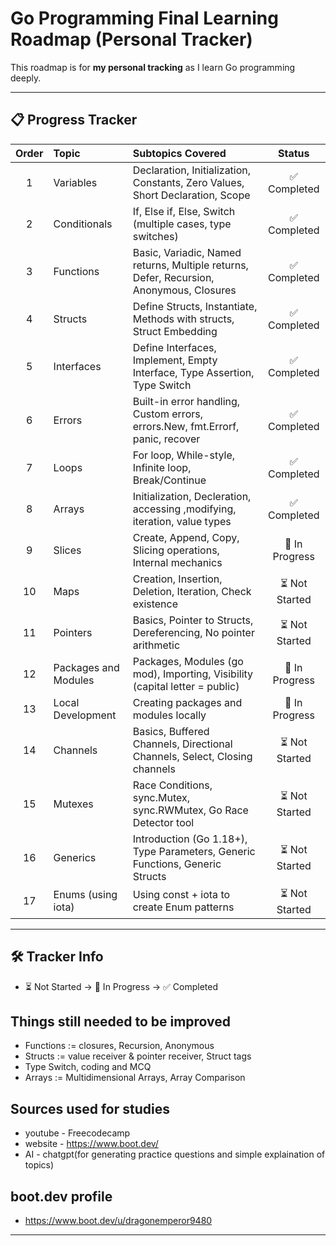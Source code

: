 # Go Programming Final Learning Roadmap (Personal Tracker)

This roadmap is for **my personal tracking** as I learn Go programming deeply.

---

## 📋 Progress Tracker

| Order | Topic                | Subtopics Covered                                                                 | Status   |
|:-----:|:--------------------- |:---------------------------------------------------------------------------------|:--------:|
| 1     | Variables             | Declaration, Initialization, Constants, Zero Values, Short Declaration, Scope   | ✅ Completed |
| 2     | Conditionals          | If, Else if, Else, Switch (multiple cases, type switches)                        | ✅ Completed |
| 3     | Functions             | Basic, Variadic, Named returns, Multiple returns, Defer, Recursion, Anonymous, Closures | ✅ Completed |
| 4     | Structs               | Define Structs, Instantiate, Methods with structs, Struct Embedding             | ✅ Completed |
| 5     | Interfaces            | Define Interfaces, Implement, Empty Interface, Type Assertion, Type Switch      | ✅ Completed |
| 6     | Errors                | Built-in error handling, Custom errors, errors.New, fmt.Errorf, panic, recover   | ✅ Completed |
| 7     | Loops                 | For loop, While-style, Infinite loop, Break/Continue                            | ✅ Completed |
| 8     | Arrays                 | Initialization, Decleration, accessing ,modifying, iteration, value types      | ✅ Completed |
| 9     | Slices                | Create, Append, Copy, Slicing operations, Internal mechanics                    | 🚀 In Progress |
| 10    | Maps                  | Creation, Insertion, Deletion, Iteration, Check existence                       | ⏳ Not Started |
| 11    | Pointers              | Basics, Pointer to Structs, Dereferencing, No pointer arithmetic                | ⏳ Not Started |
| 12    | Packages and Modules  | Packages, Modules (go mod), Importing, Visibility (capital letter = public)     | 🚀 In Progress |
| 13    | Local Development     | Creating packages and modules locally                                           | 🚀 In Progress |
| 14    | Channels              | Basics, Buffered Channels, Directional Channels, Select, Closing channels      | ⏳ Not Started |
| 15    | Mutexes               | Race Conditions, sync.Mutex, sync.RWMutex, Go Race Detector tool                | ⏳ Not Started |
| 16    | Generics              | Introduction (Go 1.18+), Type Parameters, Generic Functions, Generic Structs    | ⏳ Not Started |
| 17    | Enums (using iota)     | Using const + iota to create Enum patterns                                       | ⏳ Not Started |

---

## 🛠 Tracker Info
  - ⏳ Not Started → 🚀 In Progress → ✅ Completed

## Things still needed to be improved
  - Functions := closures, Recursion, Anonymous
  - Structs := value receiver & pointer receiver, Struct tags
  - Type Switch, coding and MCQ
  - Arrays := Multidimensional Arrays, Array Comparison	

  ## Sources used for studies
  - youtube - Freecodecamp
  - website - https://www.boot.dev/
  - AI - chatgpt(for generating practice questions and simple explaination of topics)

  ## boot.dev profile
  - https://www.boot.dev/u/dragonemperor9480

---

